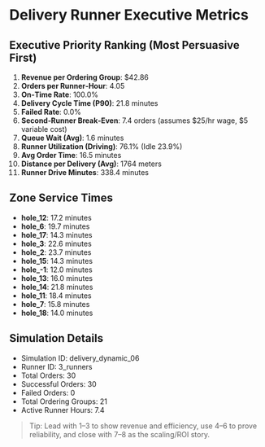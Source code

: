 # Delivery Runner Executive Metrics

## Executive Priority Ranking (Most Persuasive First)
1. **Revenue per Ordering Group**: $42.86
2. **Orders per Runner‑Hour**: 4.05
3. **On‑Time Rate**: 100.0%
4. **Delivery Cycle Time (P90)**: 21.8 minutes
5. **Failed Rate**: 0.0%
6. **Second‑Runner Break‑Even**: 7.4 orders (assumes $25/hr wage, $5 variable cost)
7. **Queue Wait (Avg)**: 1.6 minutes
8. **Runner Utilization (Driving)**: 76.1% (Idle 23.9%)
9. **Avg Order Time**: 16.5 minutes
10. **Distance per Delivery (Avg)**: 1764 meters
11. **Runner Drive Minutes**: 338.4 minutes

## Zone Service Times
- **hole_12**: 17.2 minutes
- **hole_6**: 19.7 minutes
- **hole_17**: 14.3 minutes
- **hole_3**: 22.6 minutes
- **hole_2**: 23.7 minutes
- **hole_15**: 14.3 minutes
- **hole_-1**: 12.0 minutes
- **hole_13**: 16.0 minutes
- **hole_14**: 21.8 minutes
- **hole_11**: 18.4 minutes
- **hole_7**: 15.8 minutes
- **hole_18**: 14.0 minutes


## Simulation Details
- Simulation ID: delivery_dynamic_06
- Runner ID: 3_runners
- Total Orders: 30
- Successful Orders: 30
- Failed Orders: 0
- Total Ordering Groups: 21
- Active Runner Hours: 7.4

> Tip: Lead with 1–3 to show revenue and efficiency, use 4–6 to prove reliability, and close with 7–8 as the scaling/ROI story.
